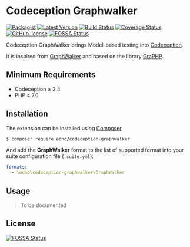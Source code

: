 # Codeception Graphwalker

[![Packagist](https://img.shields.io/packagist/dt/edno/codeception-graphwalker.svg?style=flat-square)](https://packagist.org/packages/edno/codeception-graphwalker)
[![Latest Version](https://img.shields.io/packagist/v/edno/codeception-graphwalker.svg?style=flat-square)](https://packagist.org/packages/edno/codeception-graphwalker)
[![Build Status](https://img.shields.io/travis/com/edno/codeception-graphwalker.svg?style=flat-square)](https://travis-ci.com/edno/codeception-graphwalker)
[![Coverage Status](https://img.shields.io/coveralls/edno/codeception-graphwalker.svg?style=flat-square)](https://coveralls.io/github/edno/codeception-graphwalker?branch=master)
[![GitHub license](https://img.shields.io/badge/license-MIT-blue.svg?style=flat-square)](https://raw.githubusercontent.com/edno/codeception-graphwalker/master/LICENSE)
[![FOSSA Status](https://app.fossa.io/api/projects/git%2Bgithub.com%2Fedno%2Fcodeception-graphwalker.svg?type=shield)](https://app.fossa.io/projects/git%2Bgithub.com%2Fedno%2Fcodeception-graphwalker?ref=badge_shield)

Codeception GraphWalker brings Model-based testing into [Codeception](http://codeception.com/).

It is inspired from [GraphWalker](https://graphwalker.github.io/) and based on the library [GraPHP](https://github.com/graphp/graph).

## Minimum Requirements

- Codeception ≥ 2.4
- PHP ≥ 7.0

## Installation
The extension can be installed using [Composer](https://getcomposer.org)

```bash
$ composer require edno/codeception-graphwalker
```

And add the **GraphWalker** format to the list of supported format into your suite configuration file (`.suite.yml`):
```yaml
formats:
  - \edno\codeception-graphwalker\GraphWalker
```

## Usage
> To be documented

## License
[![FOSSA Status](https://app.fossa.io/api/projects/git%2Bgithub.com%2Fedno%2Fcodeception-graphwalker.svg?type=large)](https://app.fossa.io/projects/git%2Bgithub.com%2Fedno%2Fcodeception-graphwalker?ref=badge_large)
